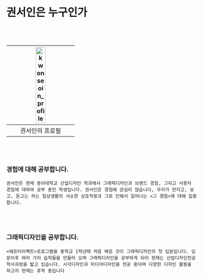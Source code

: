 # 권서인은 누구인가

<br></br>

|<img src="https://user-images.githubusercontent.com/59531320/71925402-4fcec480-31d4-11ea-9668-45674c39b1a6.jpg" width="40%" height="40%" title="권서인 프로필" alt="kwonseoin_profile"></img>|
|:----:|
|권서인의 프로필|

<br></br>



### 경험에 대해 공부합니다.
```권서인은 현재 동아대학교 산업디자인 학과에서 그래픽디자인과 브랜드 경험, 그리고 사용자 경험에 대하여 공부 중인 학생입니다. 권서인은 경험에 관심이 많습니다, 우리가 만지고, 보고, 듣고는 하는 일상생활의 사소한 상호작용과 그로 인해서 일어나는 <그 경험>에 대해 집중합니다.```



 <br></br>



### 그래픽디자인을 공부합니다.
```<애프터이펙트>프로그램을 중학교 1학년때 처음 배운 것이 그래픽디자인의 첫 입문입니다. 입문이후 여러 가지 습작들을 만들어 오며 그래픽디자인을 공부하게 되어 현재는 산업디자인전공 학사과정을 밟고 있습니다. 시각디자인과 미디어디자인을 전공 중이며 다양한 디자인 활동을 하고자 현재는 휴학 중입니다```


